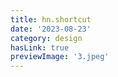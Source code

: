 ```yaml
---
title: hn.shortcut
date: '2023-08-23'
category: design
hasLink: true
previewImage: '3.jpeg'
---
```

